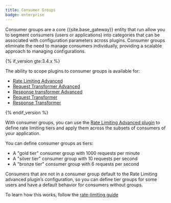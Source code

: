 ```yaml
---
title: Consumer Groups
badge: enterprise
---
```


Consumer groups are a core {{site.base_gateway}} entity that run allow you to segment consumers (users or applications) into categories that can be associated with configuration parameters across plugins. 
Consumer groups eliminate the need to manage consumers individually, providing a scalable approach to managing configurations. 

{% if_version gte:3.4.x %}

The ability to scope plugins to consumer groups is available for: 

* [Rate Limiting Advanced](/hub/kong-inc/rate-limiting-advanced/)
* [Request Transformer Advanced](/hub/kong-inc/request-transformer-advanced/)
* [Response transformer Advanced](/hub/kong-inc/request-transformer-advanced/)
* [Request Transformer](/hub/kong-inc/request-transformer)
* [Response Transformer](/hub/kong-inc/response-transformer)

{% endif_version %}

With consumer groups, you can use the [Rate Limiting Advanced plugin](/hub/kong-inc/rate-limiting-advanced/) to define rate limiting tiers and apply them across the subsets of consumers of your application. 

You can define consumer groups as tiers: 

* A "gold tier" consumer group with 1000 requests per minute
* A "silver tier" consumer group with 10 requests per second
* A "bronze tier" consumer group with 6 requests per second

Consumers that are not in a consumer group default to the Rate Limiting advanced
plugin’s configuration, so you can define tier groups for some users and
have a default behavior for consumers without groups.

To learn how this works, follow the [rate-limiting guide](hub/kong-inc/rate-limiting-advanced/how-to/)
